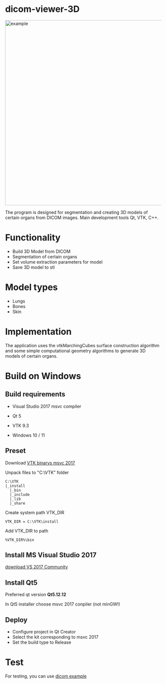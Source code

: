 # dicom-viewer-3D
<img width="796" height="596" alt="example" src="https://github.com/user-attachments/assets/b075c69e-2f31-4ed0-900f-2c38c133a7ed" />

The program is designed for segmentation and creating 3D models of certain organs from DICOM images.
Main development tools Qt, VTK, C++.
# Functionality
- Build 3D Model from DICOM
- Segmentation of certain organs
- Set volume extraction parameters for model
- Save 3D model to stl
# Model types
- Lungs
- Bones
- Skin
# Implementation
The application uses the vtkMarchingCubes surface construction algorithm
and some simple computational geometry algorithms to generate 3D models of certain organs.
# Build on Windows
<h2>Build requirements</h2>

- Visual Studio 2017 msvc compiler

- Qt 5
  
- VTK 9.3
  
- Windows 10 / 11
  
  
<h2>Preset</h2>

Download [VTK binarys msvc 2017](https://drive.google.com/file/d/14xWSCmUyoiDUJTjGzdh0Buf1E0NwSy7R/view?usp=sharing)

Unpack files to "C:\VTK" folder
```
C:\VTK
|_install
  |_bin
  |_include
  |_lib
  |_share
```
Create system path VTK_DIR
```
VTK_DIR = C:\VTK\install
```
Add VTK_DIR to path
```
%VTK_DIR%\bin
```
<h2>Install MS Visual Studio 2017</h2>

[download VS 2017 Community](https://www.techspot.com/downloads/6278-visual-studio.html)

<h2>Install Qt5</h2>

Preferred qt version **Qt5.12.12**

In Qt5 installer choose msvc 2017 conpiler (not minGW!)

<h2>Deploy</h2>

- Configure project in Qt Creator
- Select the kit corresponding to msvc 2017
- Set the build type to Release
  
# Test
For testing, you can use [dicom example](https://github.com/ft-290008buchok/3d-dicom-viewer/tree/main/dicom-example)

